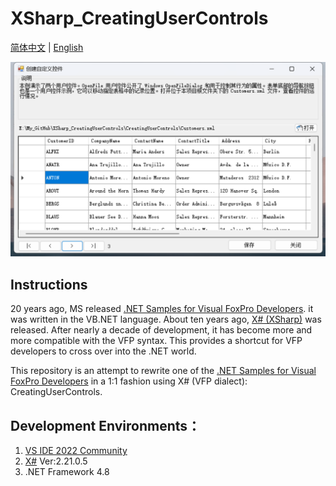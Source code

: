 # XSharp_CreatingUserControls
[简体中文](README.md) | [English](README_En.md)

![](CreatingUserControls.png)

## Instructions
20 years ago, MS released [.NET Samples for Visual FoxPro Developers](https://www.microsoft.com/en-eg/download/details.aspx?id=17602&msockid=0bcd37265329654913db23835207643f). it was written in the VB.NET language.
About ten years ago, [X# (XSharp)](https://www.xsharp.eu/) was released. After nearly a decade of development, it has become more and more compatible with the VFP syntax. This provides a shortcut for VFP developers to cross over into the .NET world.

This repository is an attempt to rewrite one of the [.NET Samples for Visual FoxPro Developers](https://www.microsoft.com/en-eg/download/details.aspx?id=17602&msockid=0bcd37265329654913db23835207643f) in a 1:1 fashion using X# (VFP dialect): CreatingUserControls.

## Development Environments：
1. [VS IDE 2022 Community](https://visualstudio.microsoft.com/vs/)
2. [X#](https://xsharp.eu/) Ver:2.21.0.5
3. .NET Framework 4.8